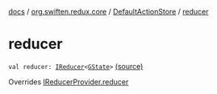 [docs](../../index.md) / [org.swiften.redux.core](../index.md) / [DefaultActionStore](index.md) / [reducer](./reducer.md)

# reducer

`val reducer: `[`IReducer`](../-i-reducer.md)`<`[`GState`](index.md#GState)`>` [(source)](https://github.com/protoman92/KotlinRedux/tree/master/common/common-core/src/main/kotlin/org/swiften/redux/core/DefaultActionStore.kt#L19)

Overrides [IReducerProvider.reducer](../-i-reducer-provider/reducer.md)


